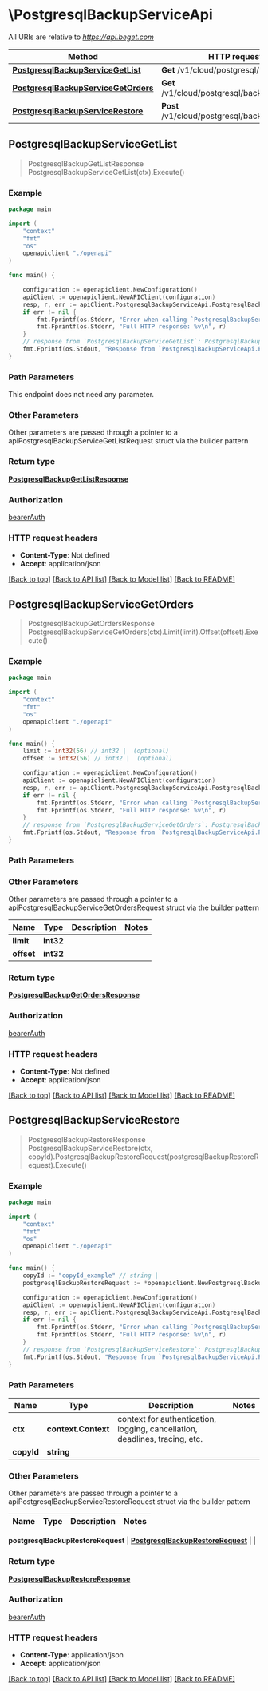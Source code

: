 # \PostgresqlBackupServiceApi

All URIs are relative to *https://api.beget.com*

Method | HTTP request | Description
------------- | ------------- | -------------
[**PostgresqlBackupServiceGetList**](PostgresqlBackupServiceApi.md#PostgresqlBackupServiceGetList) | **Get** /v1/cloud/postgresql/backup | 
[**PostgresqlBackupServiceGetOrders**](PostgresqlBackupServiceApi.md#PostgresqlBackupServiceGetOrders) | **Get** /v1/cloud/postgresql/backup/orders | 
[**PostgresqlBackupServiceRestore**](PostgresqlBackupServiceApi.md#PostgresqlBackupServiceRestore) | **Post** /v1/cloud/postgresql/backup/{copy_id} | 



## PostgresqlBackupServiceGetList

> PostgresqlBackupGetListResponse PostgresqlBackupServiceGetList(ctx).Execute()



### Example

```go
package main

import (
    "context"
    "fmt"
    "os"
    openapiclient "./openapi"
)

func main() {

    configuration := openapiclient.NewConfiguration()
    apiClient := openapiclient.NewAPIClient(configuration)
    resp, r, err := apiClient.PostgresqlBackupServiceApi.PostgresqlBackupServiceGetList(context.Background()).Execute()
    if err != nil {
        fmt.Fprintf(os.Stderr, "Error when calling `PostgresqlBackupServiceApi.PostgresqlBackupServiceGetList``: %v\n", err)
        fmt.Fprintf(os.Stderr, "Full HTTP response: %v\n", r)
    }
    // response from `PostgresqlBackupServiceGetList`: PostgresqlBackupGetListResponse
    fmt.Fprintf(os.Stdout, "Response from `PostgresqlBackupServiceApi.PostgresqlBackupServiceGetList`: %v\n", resp)
}
```

### Path Parameters

This endpoint does not need any parameter.

### Other Parameters

Other parameters are passed through a pointer to a apiPostgresqlBackupServiceGetListRequest struct via the builder pattern


### Return type

[**PostgresqlBackupGetListResponse**](PostgresqlBackupGetListResponse.md)

### Authorization

[bearerAuth](../README.md#bearerAuth)

### HTTP request headers

- **Content-Type**: Not defined
- **Accept**: application/json

[[Back to top]](#) [[Back to API list]](../README.md#documentation-for-api-endpoints)
[[Back to Model list]](../README.md#documentation-for-models)
[[Back to README]](../README.md)


## PostgresqlBackupServiceGetOrders

> PostgresqlBackupGetOrdersResponse PostgresqlBackupServiceGetOrders(ctx).Limit(limit).Offset(offset).Execute()



### Example

```go
package main

import (
    "context"
    "fmt"
    "os"
    openapiclient "./openapi"
)

func main() {
    limit := int32(56) // int32 |  (optional)
    offset := int32(56) // int32 |  (optional)

    configuration := openapiclient.NewConfiguration()
    apiClient := openapiclient.NewAPIClient(configuration)
    resp, r, err := apiClient.PostgresqlBackupServiceApi.PostgresqlBackupServiceGetOrders(context.Background()).Limit(limit).Offset(offset).Execute()
    if err != nil {
        fmt.Fprintf(os.Stderr, "Error when calling `PostgresqlBackupServiceApi.PostgresqlBackupServiceGetOrders``: %v\n", err)
        fmt.Fprintf(os.Stderr, "Full HTTP response: %v\n", r)
    }
    // response from `PostgresqlBackupServiceGetOrders`: PostgresqlBackupGetOrdersResponse
    fmt.Fprintf(os.Stdout, "Response from `PostgresqlBackupServiceApi.PostgresqlBackupServiceGetOrders`: %v\n", resp)
}
```

### Path Parameters



### Other Parameters

Other parameters are passed through a pointer to a apiPostgresqlBackupServiceGetOrdersRequest struct via the builder pattern


Name | Type | Description  | Notes
------------- | ------------- | ------------- | -------------
 **limit** | **int32** |  | 
 **offset** | **int32** |  | 

### Return type

[**PostgresqlBackupGetOrdersResponse**](PostgresqlBackupGetOrdersResponse.md)

### Authorization

[bearerAuth](../README.md#bearerAuth)

### HTTP request headers

- **Content-Type**: Not defined
- **Accept**: application/json

[[Back to top]](#) [[Back to API list]](../README.md#documentation-for-api-endpoints)
[[Back to Model list]](../README.md#documentation-for-models)
[[Back to README]](../README.md)


## PostgresqlBackupServiceRestore

> PostgresqlBackupRestoreResponse PostgresqlBackupServiceRestore(ctx, copyId).PostgresqlBackupRestoreRequest(postgresqlBackupRestoreRequest).Execute()



### Example

```go
package main

import (
    "context"
    "fmt"
    "os"
    openapiclient "./openapi"
)

func main() {
    copyId := "copyId_example" // string | 
    postgresqlBackupRestoreRequest := *openapiclient.NewPostgresqlBackupRestoreRequest() // PostgresqlBackupRestoreRequest | 

    configuration := openapiclient.NewConfiguration()
    apiClient := openapiclient.NewAPIClient(configuration)
    resp, r, err := apiClient.PostgresqlBackupServiceApi.PostgresqlBackupServiceRestore(context.Background(), copyId).PostgresqlBackupRestoreRequest(postgresqlBackupRestoreRequest).Execute()
    if err != nil {
        fmt.Fprintf(os.Stderr, "Error when calling `PostgresqlBackupServiceApi.PostgresqlBackupServiceRestore``: %v\n", err)
        fmt.Fprintf(os.Stderr, "Full HTTP response: %v\n", r)
    }
    // response from `PostgresqlBackupServiceRestore`: PostgresqlBackupRestoreResponse
    fmt.Fprintf(os.Stdout, "Response from `PostgresqlBackupServiceApi.PostgresqlBackupServiceRestore`: %v\n", resp)
}
```

### Path Parameters


Name | Type | Description  | Notes
------------- | ------------- | ------------- | -------------
**ctx** | **context.Context** | context for authentication, logging, cancellation, deadlines, tracing, etc.
**copyId** | **string** |  | 

### Other Parameters

Other parameters are passed through a pointer to a apiPostgresqlBackupServiceRestoreRequest struct via the builder pattern


Name | Type | Description  | Notes
------------- | ------------- | ------------- | -------------

 **postgresqlBackupRestoreRequest** | [**PostgresqlBackupRestoreRequest**](PostgresqlBackupRestoreRequest.md) |  | 

### Return type

[**PostgresqlBackupRestoreResponse**](PostgresqlBackupRestoreResponse.md)

### Authorization

[bearerAuth](../README.md#bearerAuth)

### HTTP request headers

- **Content-Type**: application/json
- **Accept**: application/json

[[Back to top]](#) [[Back to API list]](../README.md#documentation-for-api-endpoints)
[[Back to Model list]](../README.md#documentation-for-models)
[[Back to README]](../README.md)

